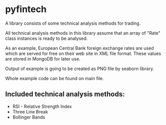 # pyfintech

A library consists of some technical analysis methods for trading.

All technical analysis methods in this library assume that an array of "Rate" class instances is ready to be analysed.

As an example, European Central Bank foreign exchange rates are used which are served for free on their web site in XML file format. These values are stored in MongoDB for later use.

Output of example is going to be created as PNG file by seaborn library.

Whole example code can be found on main file.


Included technical analysis methods:
------------------------------------
* RSI - Relative Strength Index
* Three Line Break
* Bollinger Bands